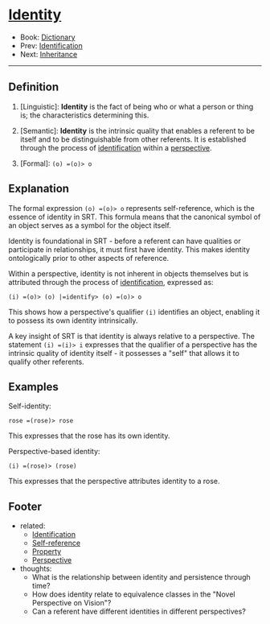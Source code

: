 # [Identity](https://dna-platform.github.io/inexplicable-phenomena/dictionary/identity.html)
- Book: [Dictionary](./.dictionary.md)
- Prev: [Identification](./identification.md)
- Next: [Inheritance](./inheritance.md)
---

## Definition

1. [Linguistic]: **Identity** is the fact of being who or what a person or thing is; the characteristics determining this.

2. [Semantic]: **Identity** is the intrinsic quality that enables a referent to be itself and to be distinguishable from other referents. It is established through the process of [identification](identification.md) within a [perspective](perspective.md).

3. [Formal]: `(o) =(o)> o`

## Explanation

The formal expression `(o) =(o)> o` represents self-reference, which is the essence of identity in SRT. This formula means that the canonical symbol of an object serves as a symbol for the object itself.

Identity is foundational in SRT - before a referent can have qualities or participate in relationships, it must first have identity. This makes identity ontologically prior to other aspects of reference.

Within a perspective, identity is not inherent in objects themselves but is attributed through the process of [identification](identification.md), expressed as:

`(i) =(o)> (o) |=identify> (o) =(o)> o`

This shows how a perspective's qualifier `(i)` identifies an object, enabling it to possess its own identity intrinsically.

A key insight of SRT is that identity is always relative to a perspective. The statement `(i) =(i)> i` expresses that the qualifier of a perspective has the intrinsic quality of identity itself - it possesses a "self" that allows it to qualify other referents.

## Examples

Self-identity:
```
rose =(rose)> rose
```
This expresses that the rose has its own identity.

Perspective-based identity:
```
(i) =(rose)> (rose)
```
This expresses that the perspective attributes identity to a rose.

## Footer
- related:
  - [Identification](identification.md)
  - [Self-reference](self-reference.md)
  - [Property](property.md)
  - [Perspective](perspective.md)
- thoughts:
  - What is the relationship between identity and persistence through time?
  - How does identity relate to equivalence classes in the "Novel Perspective on Vision"?
  - Can a referent have different identities in different perspectives?
